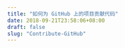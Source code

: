 ```yaml
---
title: "如何为 GitHub 上的项目贡献代码"
date: 2018-09-21T23:58:06+08:00
draft: false
slug: "Contribute-GitHub"
---
```

